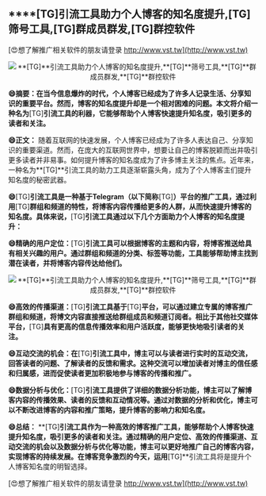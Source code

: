 ## ****[TG]**引流工具助力个人博客的知名度提升,**[TG]**筛号工具,**[TG]**群成员群发,**[TG]**群控软件**

[😍想了解推广相关软件的朋友请登录 http://www.vst.tw](http://www.vst.tw)

 <center><img src="https://vst.tw/MP4/tuiguang/png/7.png" alt="**[TG]**引流工具助力个人博客的知名度提升,**[TG]**筛号工具,**[TG]**群成员群发,**[TG]**群控软件"></center>

**😄摘要：在当今信息爆炸的时代，个人博客已经成为了许多人记录生活、分享知识的重要平台。然而，博客的知名度提升却是一个相对困难的问题。本文将介绍一种名为**[TG]**引流工具的利器，它能够帮助个人博客快速提升知名度，吸引更多的读者和关注。**

**😄正文：**
随着互联网的快速发展，个人博客已经成为了许多人表达自己、分享知识的重要渠道。然而，在庞大的互联网世界中，想要让自己的博客脱颖而出并吸引更多读者并非易事。如何提升博客的知名度成为了许多博主关注的焦点。近年来，一种名为**[TG]**引流工具的助力工具逐渐崭露头角，成为了个人博客主们提升知名度的秘密武器。

**😄**[TG]**引流工具是一种基于Telegram（以下简称**[TG]**）平台的推广工具，通过利用**[TG]**群组和频道的特性，将博客内容传播给更多的人群，从而快速提升博客的知名度。具体来说，**[TG]**引流工具通过以下几个方面助力个人博客的知名度提升：**

**😄精确的用户定位：**[TG]**引流工具可以根据博客的主题和内容，将博客推送给具有相关兴趣的用户。通过群组和频道的分类、标签等功能，工具能够帮助博主找到潜在读者，并将博客内容传达给他们。**

 <center><img src="https://vst.tw/MP4/tuiguang/png/8.png" alt="**[TG]**引流工具助力个人博客的知名度提升,**[TG]**筛号工具,**[TG]**群成员群发,**[TG]**群控软件"></center>

**😄高效的传播渠道：**[TG]**引流工具基于**[TG]**平台，可以通过建立专属的博客推广群组和频道，将博文内容直接推送给群组成员和频道订阅者。相比于其他社交媒体平台，**[TG]**具有更高的信息传播效率和用户活跃度，能够更快地吸引读者的关注。**

**😄互动交流的机会：在**[TG]**引流工具中，博主可以与读者进行实时的互动交流，回答读者的问题、了解读者的反馈和需求。这种交流可以增加读者对博主的信任感和归属感，进而促使读者更加积极地参与博客的传播和推广。**

**😄数据分析与优化：**[TG]**引流工具提供了详细的数据分析功能，博主可以了解博客内容的传播效果、读者的反馈和互动情况等。通过对数据的分析和优化，博主可以不断改进博客的内容和推广策略，提升博客的影响力和知名度。**

**😄总结：**
**[TG]**引流工具作为一种高效的博客推广工具，能够帮助个人博客快速提升知名度，吸引更多的读者和关注。通过精确的用户定位、高效的传播渠道、互动交流的机会以及数据分析与优化等功能，博主可以更好地推广自己的博客内容，实现博客的持续发展。在博客竞争激烈的今天，运用**[TG]**引流工具将是提升个人博客知名度的明智选择。

[😍想了解推广相关软件的朋友请登录 http://www.vst.tw](http://www.vst.tw)



